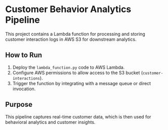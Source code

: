 # Customer Behavior Analytics Pipeline

This project contains a Lambda function for processing and storing customer interaction logs in AWS S3 for downstream analytics.

## How to Run
1. Deploy the `lambda_function.py` code to AWS Lambda.
2. Configure AWS permissions to allow access to the S3 bucket (`customer-interactions`).
3. Trigger the function by integrating with a message queue or direct invocation.

## Purpose
This pipeline captures real-time customer data, which is then used for behavioral analytics and customer insights.
